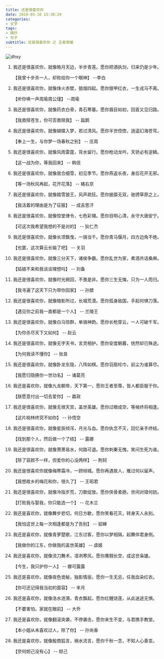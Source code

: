 ```yaml
---
title: 还是很喜欢你
date: 2019-05-10 15:30:29
categories: 
- 文字
tags:
- 摘抄
- 句子
subtitle: 还是很喜欢你 之 王者荣耀
---
```

![dhxy](dhxy.jpg)
<div>
    <ol>
        <li>
            <p>我还是很喜欢你，就像皓月天边，半步青莲。愿你把酒执剑，归来仍是少年。</p>
            <p>【我曾十步杀一人，却败给你一个眼神】 --李白</p>
        </li>
        <li>
            <p>我还是很喜欢你，就像烽火赤壁，狼烟四起。愿你银甲红衣，一生戎马不离。</p>
            <p>【听你唤一声周瑜周公瑾】 --周瑜</p>
        </li>
        <li>
            <p>我还是很喜欢你，就像药衣白骨，青石寒墓。愿你眉目如初，回首又见归路。</p>
            <p>【我救赎苍生，你可否救赎我】 -- 扁鹊</p>
        </li>
        <li>
            <p>我还是很喜欢你，就像蝴蝶入梦，若过清风。愿你半世倥偬，逍遥幻海苍穹。</p>
            <p>【奉上一生，与你梦一场春秋之别】 -- 庄周</p>
        </li>
        <li>
            <p>我还是很喜欢你，就像风雨雷霆，背水留行。愿你枪动龙吟，天骄必有逆鳞。</p>
            <p>【这一战为你，等我回来】 -- 韩信</p>
        </li>
        <li>
            <p>我还是很喜欢你，就像居合细雪，初见季节。愿你燕返长夜，身后花开无邪。</p>
            <p>【等一场秋风再起，花开花落】 -- 橘右京</p>
        </li>
        <li>
            <p>我还是很喜欢你，就像踏雪狼王，风声疏狂。愿你披靡无双，驰骋草原之上。</p>
            <p>【我活着的理由是为了征服】 -- 成吉思汗</p>
        </li>
        <li>
            <p>我还是很喜欢你，就像惊堂律令，七色彩翎。愿你目明心清，永守大唐安宁。</p>
            <p>【可这次我希望我想的不是对的】 -- 狄仁杰</p>
        </li>
        <li>
            <p>我还是很喜欢你，就像长须飘曳，一骑当千。愿你青马偃月，四方边角不绝。</p>
            <p>【也罢，这次算云长输了吧】 -- 关羽</p>
        </li>
        <li>
            <p>我还是很喜欢你，就像三分天下，诸侯争霸。愿你乱世为家，煮酒共话桑麻。</p>
            <p>【姑娘不来和我谈谈理想吗】 -- 刘备</p>
        </li>
        <li>
            <p>我还是很喜欢你，就像时光朔回，不畏是非。愿你三生无悔，只为一人而归。</p>
            <p>【我寻遍了这天下只为带你回家】 -- 孙膑</p>
        </li>
        <li>
            <p>我还是很喜欢你，就像暗影所过，长城荒漠。愿你孤身敌国，手起何惧刀落。</p>
            <p>【遇见你之前我一直都是一个人】 -- 兰陵王</p>
        </li>
        <li>
            <p>我还是很喜欢你，就像白马惊群，单骑神韵。愿你长枪穿云，一人可破千军。</p>
            <p>【为你杀尽天下又如何】 -- 赵云</p>
        </li>
        <li>
            <p>我还是很喜欢你，就像无字天书，言灵相护。愿你安度朝暮，恍然却已殊途。</p>
            <p>【为何我读不懂你】 -- 张良</p>
        </li>
        <li>
            <p>我还是很喜欢你，就像卧龙东隐，八阵如棋。愿你羽扇纶巾，前尘为谁算尽。</p>
            <p>【我愿归隐换你一世功名】 -- 诸葛亮</p>
        </li>
        <li>
            <p>我还是喜欢你，就像九龙朝帝，天下第一，愿你王者至尊，皆人都臣服于你。</p>
            <p>【朕愿意付出一切去爱你】 -- 嬴政</p>
        </li>
        <li>
            <p>我还是很喜欢你，就像无垠天宫，盖世英雄。愿你过眼成空，等候终将相逢。</p>
            <p>【这片桃林终究不如你】 -- 孙悟空</p>
        </li>
        <li>
            <p>我还是很喜欢你，就像星辰倾泻，月光与血。愿你执念不灭，回忆亲手终结。</p>
            <p>【找到那个人，然后做一个了结】 -- 露娜</p>
        </li>
        <li>
            <p>我还是很喜欢你，就像萧萧易水，何路可退。愿你刺秦无愧，笑问生死为谁。</p>
            <p>【除了容颜不一样，但爱你的心没两样】 -- 荆轲</p>
        </li>
        <li>
            <p>我还是很喜欢你就像梅寒霜冷，一顾倾城。愿你再遇故人，雁过何以留声。</p>
            <p>【我想故乡的梅花和你，很久了】 -- 王昭君</p>
        </li>
        <li>
            <p>我还是很喜欢你，就像冷指岁荒，刀歌绽放。愿你侠骨柔肠，世间对错何妨。</p>
            <p>【打败我与娶我，你只能选一个】 -- 花木兰</p>
        </li>
        <li>
            <p>我还是喜欢你，就像舞步悲切，何日方歇，愿你笑看花灭，转身天人永别。</p>
            <p>【我怕这世上每一次相逢都是为了告别】 -- 貂蝉</p>
        </li>
        <li>
            <p>我还是喜欢你，就像青萝楚歌，江东过客，愿你以梦相隔，起舞伴君身侧。</p>
            <p>【我做你的江东，你做我的盖世英雄】 -- 虞姬</p>
        </li>
        <li>
            <p>我还是喜欢你，就像流刀舞术，凛冽寒风，愿你鹰翱长空，成这世枭雄。</p>
            <p>【今生，我只护你一人】 -- 娜可露露</p>
        </li>
        <li>
            <p>我还是喜欢你，就像夜色诡秘，独影情丽，愿你一生无忌，任我血染红衣。</p>
            <p>【你可还记得我当初的面容】 -- 芈月</p>
        </li>
        <li>
            <p>我还是喜欢你，就像洛水涟漪，青衣飘起，愿你红鲤烧莲，从此迷途无惧。</p>
            <p>【不要害怕，家就在眼前】 -- 大乔</p>
        </li>
        <li>
            <p>我还是喜欢你，就像翻滚突袭，不停袭击，愿你来生不变，与君携手教堂。</p>
            <p>【本小姐从未喜欢过人，除了你】 -- 孙尚香</p>
        </li>
        <li>
            <p>我还是喜欢你，就像殷商狐言，祸水流言，愿你千秋一念，不知人心善变。</p>
            <p>【奈何妲己没有心】 -- 妲己</p>
        </li>
    </ol>
</div>


    
    

    
    

    
    

    
    

    
    